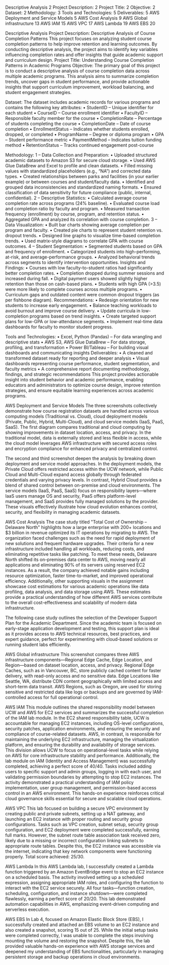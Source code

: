 Descriptive Analysis	2
Project Description:	2
Project Title:	2
Objective:	2
Dataset:	2
Methodology:	3
Tools and Technologies:	5
Deliverables:	5
AWS Deployment and Service Models	5
AWS Cost Analysis	9
AWS Global infrastructure	13
AWS IAM	15
AWS VPC	17
AWS Lambda	19
AWS EBS	20



Descriptive Analysis 
Project Description: 
Descriptive Analysis of Course Completion Patterns
This project focuses on analyzing student course completion patterns to help improve retention and learning outcomes. By conducting descriptive analysis, the project aims to identify key variables influencing completion rates and offer insights that guide academic support and curriculum design.
Project Title: Understanding Course Completion Patterns in Academic Programs
Objective: The primary goal of this project is to conduct a descriptive analysis of course completion data across multiple academic programs. This analysis aims to summarize completion trends, uncover gaps in student performance, and provide actionable insights that support curriculum improvement, workload balancing, and student engagement strategies.

Dataset: 
The dataset includes academic records for various programs and contains the following key attributes:
•	StudentID – Unique identifier for each student
•	CourseID – Course enrollment identifier
•	FacultyID – Responsible faculty member for the course
•	CompletionRate – Percentage of students completing the course
•	CompletionDate – Date of course completion
•	EnrollmentStatus – Indicates whether students enrolled, dropped, or completed
•	ProgramName – Degree or diploma program
•	GPA – Student performance metric
•	PaymentMethod – Indicates tuition funding method
•	RetentionStatus – Tracks continued engagement post-course

Methodology:
1 – Data Collection and Preparation:
•	Uploaded structured academic datasets to Amazon S3 for secure cloud storage.
•	Used AWS Glue DataBrew and Excel to profile and clean datasets.
•	Filled missing values with standardized placeholders (e.g., “NA”) and corrected data types.
•	Created relationships between parks and facilities (in your earlier example) or between courses and student/faculty data.
•	Identified and grouped data inconsistencies and standardized naming formats.
•	Ensured classification of data sensitivity for future compliance (public, internal, confidential).
2 – Descriptive Statistics:
•	Calculated average course completion rate across programs (24% baseline).
•	Evaluated course load and completion ratio by faculty and program.
•	Measured transaction frequency (enrollment) by course, program, and retention status.
•	Aggregated GPA and analyzed its correlation with course completion.
3 – Data Visualization:
•	Built bar charts showing average completion per program and faculty.
•	Created pie charts to represent student retention vs. dropout trends.
•	Designed line graphs to visualize time-based completion trends.
•	Used matrix-style diagrams to correlate GPA with course outcomes.
4 – Student Segmentation:
•	Segmented students based on GPA and frequency of enrollment.
•	Categorized students into high-performing, at-risk, and average-performance groups.
•	Analyzed behavioral trends across segments to identify intervention opportunities.
Insights and Findings:
•	Courses with low faculty-to-student ratios had significantly better completion rates.
•	Completion dropped during summer sessions and increased during fall.
•	Digital payment users showed slightly higher retention than those on cash-based plans.
•	Students with high GPA (>3.5) were more likely to complete courses across multiple programs.
•	Curriculum gaps and outdated content were common dropout triggers (as per fishbone diagram).
Recommendations:
•	Redesign orientation for new students to increase early engagement.
•	Balance teaching workloads to avoid burnout and improve course delivery.
•	Update curricula in low-completion programs based on trend insights.
•	Create targeted support plans for low-GPA or low-attendance segments.
•	Implement real-time data dashboards for faculty to monitor student progress.

Tools and Technologies:
•	Excel, Python (Pandas) – For data wrangling and descriptive stats
•	AWS S3, AWS Glue DataBrew – For data storage, profiling, and transformation
•	Power BI/Tableau – For building visual dashboards and communicating insights
Deliverables:
•	A cleaned and transformed dataset ready for reporting and deeper analysis
•	Visual dashboards representing course performance, student segmentation, and faculty metrics
•	A comprehensive report documenting methodology, findings, and strategic recommendations
This project provides actionable insight into student behavior and academic performance, enabling educators and administrators to optimize course design, improve retention strategies, and ensure equitable learning experiences across academic programs.

AWS Deployment and Service Models 
The three screenshots collectively demonstrate how course registration datasets are handled across various computing models (Traditional vs. Cloud), cloud deployment models (Private, Public, Hybrid, Multi-Cloud), and cloud service models (IaaS, PaaS, SaaS). The first diagram compares traditional and cloud computing by showing improvements in dataset location, access, and privacy. In the traditional model, data is externally stored and less flexible in access, while the cloud model leverages AWS infrastructure with secured access roles and encryption compliance for enhanced privacy and centralized control.

The second and third screenshot deepen the analysis by breaking down deployment and service model approaches. In the deployment models, the Private Cloud offers restricted access within the UCW network, while Public Cloud and Multi-Cloud expand access globally through federated credentials and varying privacy levels. In contrast, Hybrid Cloud provides a blend of shared control between on-premise and cloud environments. The service models (IaaS, PaaS, SaaS) focus on responsibility layers—where IaaS users manage OS and security, PaaS offers platform-level management, and SaaS provides fully managed solutions by the provider. These visuals effectively illustrate how cloud evolution enhances control, security, and flexibility in managing academic datasets.
    
AWS Cost Analysis 
The case study titled "Total Cost of Ownership – Delaware North" highlights how a large enterprise with 200+ locations and $3 billion in revenue optimized its IT operations by migrating to AWS. The organization faced challenges such as the need for rapid deployment of new solutions and frequent hardware upgrades. Their criteria for a new infrastructure included handling all workloads, reducing costs, and eliminating repetitive tasks like patching. To meet these needs, Delaware North shifted its on-premises data center to AWS, moving nearly all applications and eliminating 90% of its servers using reserved EC2 instances.
As a result, the company achieved notable gains including resource optimization, faster time-to-market, and improved operational efficiency. Additionally, other supporting visuals in the assignment showcase cost estimations for various academic operations like data profiling, data analysis, and data storage using AWS. These estimates provide a practical understanding of how different AWS services contribute to the overall cost-effectiveness and scalability of modern data infrastructure.

    


The following case study outlines the selection of the Developer Support Plan for the Academic Department. Since the academic team is focused on early-stage application development and testing, this support plan is ideal as it provides access to AWS technical resources, best practices, and expert guidance, perfect for experimenting with cloud-based solutions or running student labs efficiently. 
 

AWS Global infrastructure 
This screenshot compares three AWS infrastructure components—Regional Edge Cache, Edge Location, and Region—based on dataset location, access, and privacy. Regional Edge Caches, such as in Vancouver, BC, store publicly cached content for faster delivery, with read-only access and no sensitive data. Edge Locations like Seattle, WA, distribute CDN content geographically with limited access and short-term data transit. AWS Regions, such as Oregon, are used for storing sensitive and restricted data like logs or backups and are governed by IAM-controlled access for full operational control.

  

AWS IAM 
This module outlines the shared responsibility model between UCW and AWS for EC2 services and summarizes the successful completion of the IAM lab module. In the EC2 shared responsibility table, UCW is accountable for managing EC2 instances, including OS-level configurations, security patches, application environments, and ensuring the security and compliance of course-related datasets. AWS, in contrast, is responsible for maintaining the underlying EC2 infrastructure, managing the virtualization platform, and ensuring the durability and availability of storage services. This division allows UCW to focus on operational-level tasks while relying on AWS for core infrastructure stability and performance.
Additionally, the lab module on IAM (Identity and Access Management) was successfully completed, achieving a perfect score of 40/40. Tasks included adding users to specific support and admin groups, logging in with each user, and validating permission boundaries by attempting to stop EC2 instances. The activity demonstrated a practical understanding of IAM policy implementation, user group management, and permission-based access control in an AWS environment. This hands-on experience reinforces critical cloud governance skills essential for secure and scalable cloud operations.
   
AWS VPC
This lab focused on building a secure VPC environment by creating public and private subnets, setting up a NAT gateway, and launching an EC2 instance with proper routing and security group configurations. Tasks such as VPC creation, subnet setup, security group configuration, and EC2 deployment were completed successfully, earning full marks. However, the subnet route table association task received zero, likely due to a missing or incorrect configuration linking subnets to appropriate route tables. Despite this, the EC2 instance was accessible via the internet, indicating that key network components were functioning properly. Total score achieved: 25/30.
 

 
AWS Lambda 
In this AWS Lambda lab, I successfully created a Lambda function triggered by an Amazon EventBridge event to stop an EC2 instance on a scheduled basis. The activity involved setting up a scheduled expression, assigning appropriate IAM roles, and configuring the function to interact with the EC2 service securely. All four tasks—function creation, scheduling, configuration, and instance shutdown—were completed flawlessly, earning a perfect score of 20/20. This lab demonstrated automation capabilities in AWS, emphasizing event-driven computing and serverless execution.

 

 
AWS EBS
In Lab 4, focused on Amazon Elastic Block Store (EBS), I successfully created and attached an EBS volume to an EC2 instance and also created a snapshot, scoring 15 out of 25. While the initial setup tasks were completed correctly, I was unable to complete the steps involving mounting the volume and restoring the snapshot. Despite this, the lab provided valuable hands-on experience with AWS storage services and deepened my understanding of EBS functionalities, particularly in managing persistent storage and backup operations in cloud environments.
 

 

